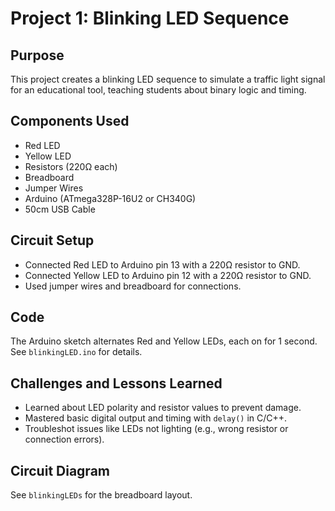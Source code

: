 # Project 1: Blinking LED Sequence

## Purpose
This project creates a blinking LED sequence to simulate a traffic light signal for an educational tool, teaching students about binary logic and timing.

## Components Used
- Red LED
- Yellow LED
- Resistors (220Ω each)
- Breadboard
- Jumper Wires
- Arduino (ATmega328P-16U2 or CH340G)
- 50cm USB Cable

## Circuit Setup
- Connected Red LED to Arduino pin 13 with a 220Ω resistor to GND.
- Connected Yellow LED to Arduino pin 12 with a 220Ω resistor to GND.
- Used jumper wires and breadboard for connections.

## Code
The Arduino sketch alternates Red and Yellow LEDs, each on for 1 second. See `blinkingLED.ino` for details.

## Challenges and Lessons Learned
- Learned about LED polarity and resistor values to prevent damage.
- Mastered basic digital output and timing with `delay()` in C/C++.
- Troubleshot issues like LEDs not lighting (e.g., wrong resistor or connection errors).

## Circuit Diagram
See `blinkingLEDs` for the breadboard layout.